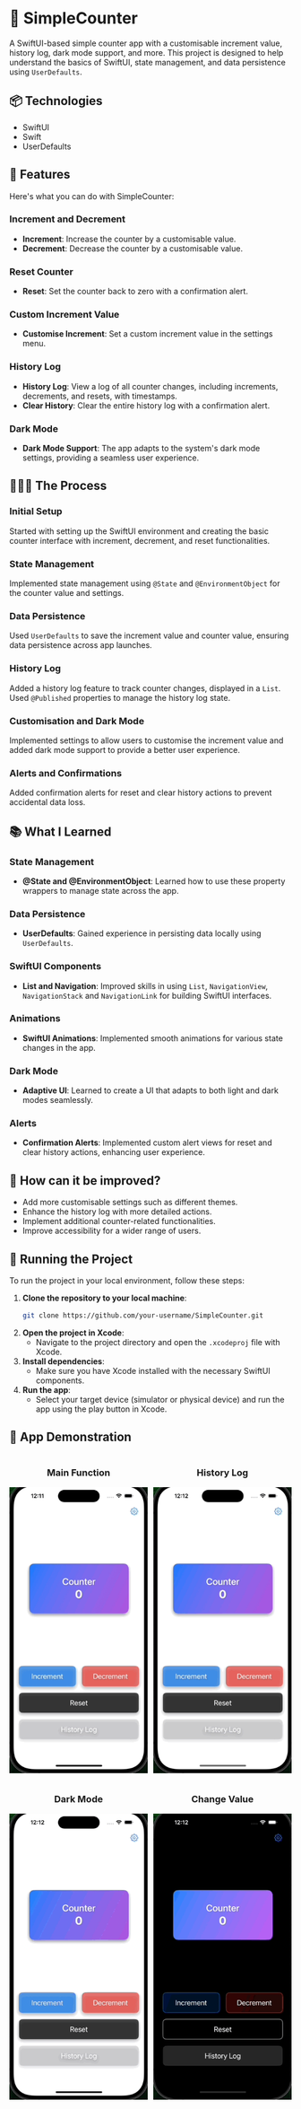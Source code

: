 # 🧮 SimpleCounter

A SwiftUI-based simple counter app with a customisable increment value, history log, dark mode support, and more. This project is designed to help understand the basics of SwiftUI, state management, and data persistence using `UserDefaults`.

## 📦 Technologies

- SwiftUI
- Swift
- UserDefaults

## 🦄 Features

Here's what you can do with SimpleCounter:

### Increment and Decrement
- **Increment**: Increase the counter by a customisable value.
- **Decrement**: Decrease the counter by a customisable value.

### Reset Counter
- **Reset**: Set the counter back to zero with a confirmation alert.

### Custom Increment Value
- **Customise Increment**: Set a custom increment value in the settings menu.

### History Log
- **History Log**: View a log of all counter changes, including increments, decrements, and resets, with timestamps.
- **Clear History**: Clear the entire history log with a confirmation alert.

### Dark Mode
- **Dark Mode Support**: The app adapts to the system's dark mode settings, providing a seamless user experience.

## 👩🏽‍🍳 The Process

### Initial Setup
Started with setting up the SwiftUI environment and creating the basic counter interface with increment, decrement, and reset functionalities.

### State Management
Implemented state management using `@State` and `@EnvironmentObject` for the counter value and settings.

### Data Persistence
Used `UserDefaults` to save the increment value and counter value, ensuring data persistence across app launches.

### History Log
Added a history log feature to track counter changes, displayed in a `List`. Used `@Published` properties to manage the history log state.

### Customisation and Dark Mode
Implemented settings to allow users to customise the increment value and added dark mode support to provide a better user experience.

### Alerts and Confirmations
Added confirmation alerts for reset and clear history actions to prevent accidental data loss.

## 📚 What I Learned

### State Management
- **@State and @EnvironmentObject**: Learned how to use these property wrappers to manage state across the app.

### Data Persistence
- **UserDefaults**: Gained experience in persisting data locally using `UserDefaults`.

### SwiftUI Components
- **List and Navigation**: Improved skills in using `List`, `NavigationView`, `NavigationStack` and `NavigationLink` for building SwiftUI interfaces.

### Animations
- **SwiftUI Animations**: Implemented smooth animations for various state changes in the app.

### Dark Mode
- **Adaptive UI**: Learned to create a UI that adapts to both light and dark modes seamlessly.

### Alerts
- **Confirmation Alerts**: Implemented custom alert views for reset and clear history actions, enhancing user experience.

## 💭 How can it be improved?
- Add more customisable settings such as different themes.
- Enhance the history log with more detailed actions.
- Implement additional counter-related functionalities.
- Improve accessibility for a wider range of users.

## 🚦 Running the Project

To run the project in your local environment, follow these steps:

1. **Clone the repository to your local machine**:
   ```sh
   git clone https://github.com/your-username/SimpleCounter.git
   ```
2. **Open the project in Xcode**:
   - Navigate to the project directory and open the `.xcodeproj` file with Xcode.
3. **Install dependencies**:
   - Make sure you have Xcode installed with the necessary SwiftUI components.
4. **Run the app**:
   - Select your target device (simulator or physical device) and run the app using the play button in Xcode.

## 🎥 App Demonstration

<div style="display: flex; justify-content: space-around; gap: 10px; flex-wrap: wrap;">

  <div style="text-align: center; flex: 1 1 45%;">
    <h3>Main Function</h3>
    <img src="https://raw.githubusercontent.com/JashanKishore/simple-counter/2b8a67d872bfd59e92e8ecc2f7c251aaec6f9b9e/mainfunction.gif" style="width: 100%; height: auto;" alt="Main Function">
  </div>

  <div style="text-align: center; flex: 1 1 45%;">
    <h3>History Log</h3>
    <img src="https://raw.githubusercontent.com/JashanKishore/simple-counter/2b8a67d872bfd59e92e8ecc2f7c251aaec6f9b9e/historylog.gif" style="width: 100%; height: auto;" alt="History Log">
  </div>

  <div style="text-align: center; flex: 1 1 45%;">
    <h3>Dark Mode</h3>
    <img src="https://raw.githubusercontent.com/JashanKishore/simple-counter/2b8a67d872bfd59e92e8ecc2f7c251aaec6f9b9e/darkmode.gif" style="width: 100%; height: auto;" alt="Dark Mode">
  </div>

  <div style="text-align: center; flex: 1 1 45%;">
    <h3>Change Value</h3>
    <img src="https://raw.githubusercontent.com/JashanKishore/simple-counter/2b8a67d872bfd59e92e8ecc2f7c251aaec6f9b9e/changevalue.gif" style="width: 100%; height: auto;" alt="Change Value">
  </div>

</div>



